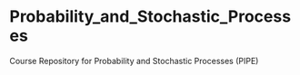 # Probability_and_Stochastic_Processes
Course Repository for Probability and Stochastic Processes (PIPE)
